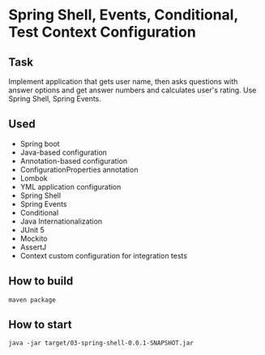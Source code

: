 # Spring Shell, Events, Conditional, Test Context Configuration

## Task
Implement application that gets user name, then asks questions with answer options and get answer numbers and calculates user's rating.
Use Spring Shell, Spring Events.

## Used
- Spring boot
- Java-based configuration
- Annotation-based configuration
- ConfigurationProperties annotation
- Lombok
- YML application configuration
- Spring Shell
- Spring Events
- Conditional
- Java Internationalization
- JUnit 5
- Mockito
- AssertJ
- Context custom configuration for integration tests

## How to build
`maven package`

## How to start
`java -jar target/03-spring-shell-0.0.1-SNAPSHOT.jar`
